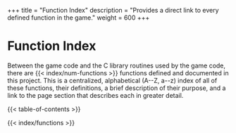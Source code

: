 +++
title = "Function Index"
description = "Provides a direct link to every defined function in the game."
weight = 600
+++

# Function Index

Between the game code and the C library routines used by the game code, there are {{< index/num-functions >}} functions defined and documented in this project. This is a centralized, alphabetical (A--Z, a--z) index of all of these functions, their definitions, a brief description of their purpose, and a link to the page section that describes each in greater detail.

{{< table-of-contents >}}

{{< index/functions >}}
